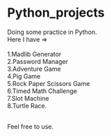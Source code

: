 # Python_projects

Doing some practice in Python. <br>
Here I have =><br><br>
1.Madlib Generator<br>
2.Password Manager<br>
3.Adventure Game<br>
4.Pig Game<br>
5.Rock Paper Scissors Game<br>
6.Timed Math Challenge<br>
7.Slot Machine<br>
8.Turtle Race.<br><br>

Feel free to use.
